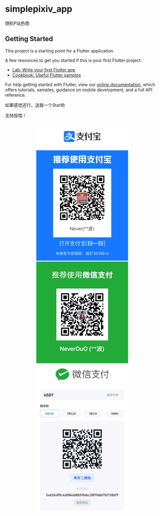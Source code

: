 # simplepixiv_app

随机P站色图

## Getting Started

This project is a starting point for a Flutter application.

A few resources to get you started if this is your first Flutter project:

- [Lab: Write your first Flutter app](https://flutter.dev/docs/get-started/codelab)
- [Cookbook: Useful Flutter samples](https://flutter.dev/docs/cookbook)

For help getting started with Flutter, view our
[online documentation](https://flutter.dev/docs), which offers tutorials,
samples, guidance on mobile development, and a full API reference.


如果感觉还行，送我一个Star哟

支持投喂！
<div align="center">
	<img src="https://github.com/NeverOvO/NeverOvO/blob/main/IMG_3536(20210207-164320).JPG" alt="Editor" width="300">
  <img src="https://github.com/NeverOvO/NeverOvO/blob/main/IMG_3537(20210207-164334).JPG" alt="Editor" width="300">
  <img src="https://github.com/NeverOvO/NeverOvO/blob/main/F83EE11DFF22016AAE2EA33D31658D74.png" alt="Editor" width="300">
</div>

